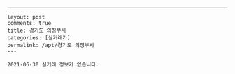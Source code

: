 ---
    layout: post
    comments: true
    title: 경기도 의정부시
    categories: [실거래가]
    permalink: /apt/경기도 의정부시
    ---

    2021-06-30 실거래 정보가 없습니다.

    